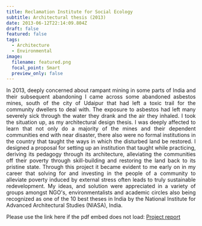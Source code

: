 ```yaml
---
title: Reclamation Institute for Social Ecology
subtitle: Architectural thesis (2013)
date: 2013-06-12T22:14:09.804Z
draft: false
featured: false
tags:
  - Architecture
  - Environmental
image:
  filename: featured.png
  focal_point: Smart
  preview_only: false
---
```

<div style="text-align: justify"> In 2013, deeply concerned about rampant mining in some parts of India and their subsequent abandoning I came across some abandoned asbestos mines, south of the city of Udaipur that had left a toxic trail for the community dwellers to deal with. The exposure to asbestos had left many severely sick through the water they drank and the air they inhaled. I took the situation up, as my architectural design thesis. I was deeply affected to learn that not only do a majority of the mines and their dependent communities end with near disaster, there also were no formal institutions in the country that taught the ways in which the disturbed land be restored. I designed a proposal for setting up an institution that taught while practicing, deriving its pedagogy through its architecture, alleviating the communities off their poverty through skill-building and restoring the land back to its pristine state. Through this project it became evident to me early on in my career that solving for and investing in the people of a community to alleviate poverty induced by external stress often leads to truly sustainable redevelopment. My ideas, and solution were appreciated in a variety of groups amongst NGO's, environmentalists and academic circles also being recognized as one of the 10 best theses in India by the National Institute for Advanced Architectural Studies (NIASA), India.</div>

<object data="../../thesis report po.pdf" width="100%" height="1200" type='application/pdf'></object>

Please use the link here if the pdf embed does not load:
[P﻿roject report](https://drive.google.com/file/d/1n05tRMavNmFHuoGruwhpfqdiSKGgYExG/view?usp=sharing)

